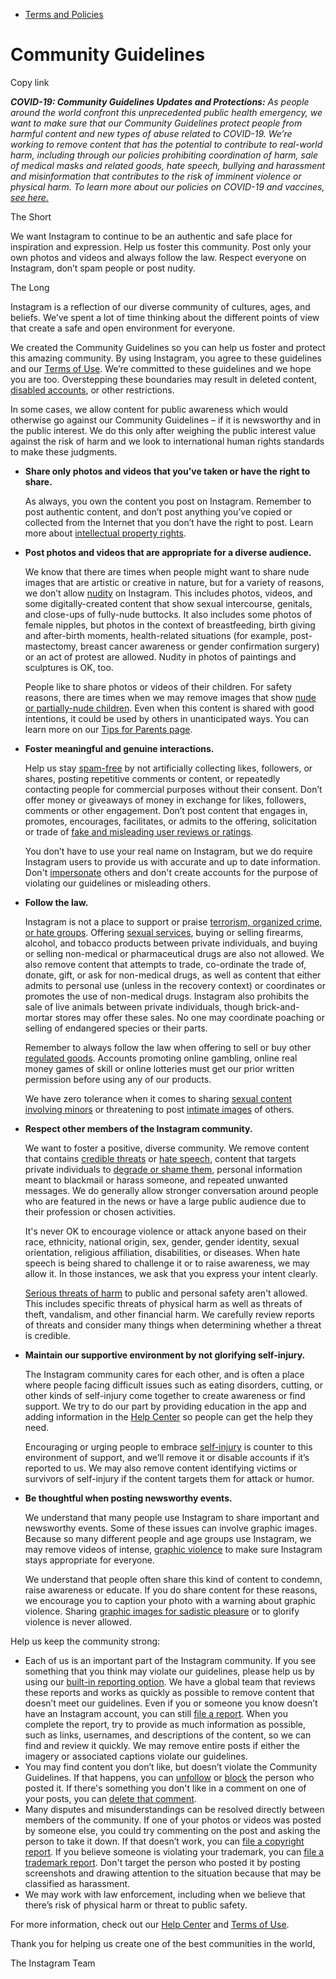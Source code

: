 *   [Terms and Policies](https://help.instagram.com/1417489251945243/?helpref=breadcrumb)

Community Guidelines
====================

Copy link

_**COVID-19: Community Guidelines Updates and Protections:** As people around the world confront this unprecedented public health emergency, we want to make sure that our Community Guidelines protect people from harmful content and new types of abuse related to COVID-19. We’re working to remove content that has the potential to contribute to real-world harm, including through our policies prohibiting coordination of harm, sale of medical masks and related goods, hate speech, bullying and harassment and misinformation that contributes to the risk of imminent violence or physical harm. To learn more about our policies on COVID-19 and vaccines, [see here.](https://help.instagram.com/697825587576762?helpref=faq_content)_

The Short

We want Instagram to continue to be an authentic and safe place for inspiration and expression. Help us foster this community. Post only your own photos and videos and always follow the law. Respect everyone on Instagram, don’t spam people or post nudity.

The Long

Instagram is a reflection of our diverse community of cultures, ages, and beliefs. We’ve spent a lot of time thinking about the different points of view that create a safe and open environment for everyone.

We created the Community Guidelines so you can help us foster and protect this amazing community. By using Instagram, you agree to these guidelines and our [Terms of Use](https://www.instagram.com/legal/terms). We’re committed to these guidelines and we hope you are too. Overstepping these boundaries may result in deleted content, [disabled accounts](https://help.instagram.com/366993040048856?helpref=faq_content), or other restrictions.

In some cases, we allow content for public awareness which would otherwise go against our Community Guidelines – if it is newsworthy and in the public interest. We do this only after weighing the public interest value against the risk of harm and we look to international human rights standards to make these judgments.

*   **Share only photos and videos that you’ve taken or have the right to share.**
    
    As always, you own the content you post on Instagram. Remember to post authentic content, and don’t post anything you’ve copied or collected from the Internet that you don’t have the right to post. Learn more about [intellectual property rights](https://help.instagram.com/126382350847838?helpref=faq_content).
    
*   **Post photos and videos that are appropriate for a diverse audience.**
    
    We know that there are times when people might want to share nude images that are artistic or creative in nature, but for a variety of reasons, we don’t allow [nudity](https://l.instagram.com/?u=https%3A%2F%2Fwww.facebook.com%2Fcommunitystandards%2Fadult_nudity_sexual_activity&e=AT06j8t1vj608gqhIg3Zvmgo9K8poX-mYJuEWci1e39WDZrPy3vvd8Ro7TlzWbt6Q_kxOiJnq4NtVsaKbb_aK-_ns_MYh0yPBww827dEaNzFViT4ZTyoYmjLJMrHXj2eG6HXDfEX2sASstQENp88-VhAiSUusRPk5GEsdQ) on Instagram. This includes photos, videos, and some digitally-created content that show sexual intercourse, genitals, and close-ups of fully-nude buttocks. It also includes some photos of female nipples, but photos in the context of breastfeeding, birth giving and after-birth moments, health-related situations (for example, post-mastectomy, breast cancer awareness or gender confirmation surgery) or an act of protest are allowed. Nudity in photos of paintings and sculptures is OK, too.
    
    People like to share photos or videos of their children. For safety reasons, there are times when we may remove images that show [nude or partially-nude children](https://l.instagram.com/?u=https%3A%2F%2Fwww.facebook.com%2Fcommunitystandards%2Fchild_nudity_sexual_exploitation&e=AT06j8t1vj608gqhIg3Zvmgo9K8poX-mYJuEWci1e39WDZrPy3vvd8Ro7TlzWbt6Q_kxOiJnq4NtVsaKbb_aK-_ns_MYh0yPBww827dEaNzFViT4ZTyoYmjLJMrHXj2eG6HXDfEX2sASstQENp88-VhAiSUusRPk5GEsdQ). Even when this content is shared with good intentions, it could be used by others in unanticipated ways. You can learn more on our [Tips for Parents page](https://help.instagram.com/154475974694511/?helpref=faq_content).
    
*   **Foster meaningful and genuine interactions.**
    
    Help us stay [spam-free](https://l.instagram.com/?u=https%3A%2F%2Fwww.facebook.com%2Fcommunitystandards%2Fspam&e=AT06j8t1vj608gqhIg3Zvmgo9K8poX-mYJuEWci1e39WDZrPy3vvd8Ro7TlzWbt6Q_kxOiJnq4NtVsaKbb_aK-_ns_MYh0yPBww827dEaNzFViT4ZTyoYmjLJMrHXj2eG6HXDfEX2sASstQENp88-VhAiSUusRPk5GEsdQ) by not artificially collecting likes, followers, or shares, posting repetitive comments or content, or repeatedly contacting people for commercial purposes without their consent. Don’t offer money or giveaways of money in exchange for likes, followers, comments or other engagement. Don’t post content that engages in, promotes, encourages, facilitates, or admits to the offering, solicitation or trade of [fake and misleading user reviews or ratings](https://l.instagram.com/?u=https%3A%2F%2Fwww.facebook.com%2Fcommunitystandards%2Ffraud_deception&e=AT06j8t1vj608gqhIg3Zvmgo9K8poX-mYJuEWci1e39WDZrPy3vvd8Ro7TlzWbt6Q_kxOiJnq4NtVsaKbb_aK-_ns_MYh0yPBww827dEaNzFViT4ZTyoYmjLJMrHXj2eG6HXDfEX2sASstQENp88-VhAiSUusRPk5GEsdQ).
    
    You don’t have to use your real name on Instagram, but we do require Instagram users to provide us with accurate and up to date information. Don't [impersonate](https://l.instagram.com/?u=https%3A%2F%2Fwww.facebook.com%2Fcommunitystandards%2Fmisrepresentation&e=AT06j8t1vj608gqhIg3Zvmgo9K8poX-mYJuEWci1e39WDZrPy3vvd8Ro7TlzWbt6Q_kxOiJnq4NtVsaKbb_aK-_ns_MYh0yPBww827dEaNzFViT4ZTyoYmjLJMrHXj2eG6HXDfEX2sASstQENp88-VhAiSUusRPk5GEsdQ) others and don't create accounts for the purpose of violating our guidelines or misleading others.
    
*   **Follow the law.**
    
    Instagram is not a place to support or praise [terrorism, organized crime, or hate groups](https://l.instagram.com/?u=https%3A%2F%2Fwww.facebook.com%2Fcommunitystandards%2Fdangerous_individuals_organizations&e=AT06j8t1vj608gqhIg3Zvmgo9K8poX-mYJuEWci1e39WDZrPy3vvd8Ro7TlzWbt6Q_kxOiJnq4NtVsaKbb_aK-_ns_MYh0yPBww827dEaNzFViT4ZTyoYmjLJMrHXj2eG6HXDfEX2sASstQENp88-VhAiSUusRPk5GEsdQ). Offering [sexual services](https://l.instagram.com/?u=https%3A%2F%2Fwww.facebook.com%2Fcommunitystandards%2Fsexual_solicitation&e=AT06j8t1vj608gqhIg3Zvmgo9K8poX-mYJuEWci1e39WDZrPy3vvd8Ro7TlzWbt6Q_kxOiJnq4NtVsaKbb_aK-_ns_MYh0yPBww827dEaNzFViT4ZTyoYmjLJMrHXj2eG6HXDfEX2sASstQENp88-VhAiSUusRPk5GEsdQ), buying or selling firearms, alcohol, and tobacco products between private individuals, and buying or selling non-medical or pharmaceutical drugs are also not allowed. We also remove content that attempts to trade, co-ordinate the trade of, donate, gift, or ask for non-medical drugs, as well as content that either admits to personal use (unless in the recovery context) or coordinates or promotes the use of non-medical drugs. Instagram also prohibits the sale of live animals between private individuals, though brick-and-mortar stores may offer these sales. No one may coordinate poaching or selling of endangered species or their parts.
    
    Remember to always follow the law when offering to sell or buy other [regulated goods](https://l.instagram.com/?u=https%3A%2F%2Fwww.facebook.com%2Fcommunitystandards%2Fregulated_goods&e=AT06j8t1vj608gqhIg3Zvmgo9K8poX-mYJuEWci1e39WDZrPy3vvd8Ro7TlzWbt6Q_kxOiJnq4NtVsaKbb_aK-_ns_MYh0yPBww827dEaNzFViT4ZTyoYmjLJMrHXj2eG6HXDfEX2sASstQENp88-VhAiSUusRPk5GEsdQ). Accounts promoting online gambling, online real money games of skill or online lotteries must get our prior written permission before using any of our products.
    
    We have zero tolerance when it comes to sharing [sexual content involving minors](https://l.instagram.com/?u=https%3A%2F%2Fwww.facebook.com%2Fcommunitystandards%2Fchild_nudity_sexual_exploitation&e=AT06j8t1vj608gqhIg3Zvmgo9K8poX-mYJuEWci1e39WDZrPy3vvd8Ro7TlzWbt6Q_kxOiJnq4NtVsaKbb_aK-_ns_MYh0yPBww827dEaNzFViT4ZTyoYmjLJMrHXj2eG6HXDfEX2sASstQENp88-VhAiSUusRPk5GEsdQ) or threatening to post [intimate images](https://l.instagram.com/?u=https%3A%2F%2Fwww.facebook.com%2Fcommunitystandards%2Fsexual_exploitation_adults&e=AT06j8t1vj608gqhIg3Zvmgo9K8poX-mYJuEWci1e39WDZrPy3vvd8Ro7TlzWbt6Q_kxOiJnq4NtVsaKbb_aK-_ns_MYh0yPBww827dEaNzFViT4ZTyoYmjLJMrHXj2eG6HXDfEX2sASstQENp88-VhAiSUusRPk5GEsdQ) of others.
    
*   **Respect other members of the Instagram community.**
    
    We want to foster a positive, diverse community. We remove content that contains [credible threats](https://l.instagram.com/?u=https%3A%2F%2Fwww.facebook.com%2Fcommunitystandards%2Fcredible_violence&e=AT06j8t1vj608gqhIg3Zvmgo9K8poX-mYJuEWci1e39WDZrPy3vvd8Ro7TlzWbt6Q_kxOiJnq4NtVsaKbb_aK-_ns_MYh0yPBww827dEaNzFViT4ZTyoYmjLJMrHXj2eG6HXDfEX2sASstQENp88-VhAiSUusRPk5GEsdQ) or [hate speech](https://l.instagram.com/?u=https%3A%2F%2Fwww.facebook.com%2Fcommunitystandards%2Fhate_speech&e=AT06j8t1vj608gqhIg3Zvmgo9K8poX-mYJuEWci1e39WDZrPy3vvd8Ro7TlzWbt6Q_kxOiJnq4NtVsaKbb_aK-_ns_MYh0yPBww827dEaNzFViT4ZTyoYmjLJMrHXj2eG6HXDfEX2sASstQENp88-VhAiSUusRPk5GEsdQ), content that targets private individuals to [degrade or shame them](https://l.instagram.com/?u=https%3A%2F%2Fwww.facebook.com%2Fcommunitystandards%2Fbullying&e=AT06j8t1vj608gqhIg3Zvmgo9K8poX-mYJuEWci1e39WDZrPy3vvd8Ro7TlzWbt6Q_kxOiJnq4NtVsaKbb_aK-_ns_MYh0yPBww827dEaNzFViT4ZTyoYmjLJMrHXj2eG6HXDfEX2sASstQENp88-VhAiSUusRPk5GEsdQ), personal information meant to blackmail or harass someone, and repeated unwanted messages. We do generally allow stronger conversation around people who are featured in the news or have a large public audience due to their profession or chosen activities.
    
    It's never OK to encourage violence or attack anyone based on their race, ethnicity, national origin, sex, gender, gender identity, sexual orientation, religious affiliation, disabilities, or diseases. When hate speech is being shared to challenge it or to raise awareness, we may allow it. In those instances, we ask that you express your intent clearly.
    
    [Serious threats of harm](https://l.instagram.com/?u=https%3A%2F%2Fwww.facebook.com%2Fcommunitystandards%2Fcredible_violence&e=AT06j8t1vj608gqhIg3Zvmgo9K8poX-mYJuEWci1e39WDZrPy3vvd8Ro7TlzWbt6Q_kxOiJnq4NtVsaKbb_aK-_ns_MYh0yPBww827dEaNzFViT4ZTyoYmjLJMrHXj2eG6HXDfEX2sASstQENp88-VhAiSUusRPk5GEsdQ) to public and personal safety aren't allowed. This includes specific threats of physical harm as well as threats of theft, vandalism, and other financial harm. We carefully review reports of threats and consider many things when determining whether a threat is credible.
    
*   **Maintain our supportive environment by not glorifying self-injury.**
    
    The Instagram community cares for each other, and is often a place where people facing difficult issues such as eating disorders, cutting, or other kinds of self-injury come together to create awareness or find support. We try to do our part by providing education in the app and adding information in the [Help Center](https://help.instagram.com/) so people can get the help they need.
    
    Encouraging or urging people to embrace [self-injury](https://l.instagram.com/?u=https%3A%2F%2Fwww.facebook.com%2Fcommunitystandards%2Fsuicide_self_injury_violence&e=AT06j8t1vj608gqhIg3Zvmgo9K8poX-mYJuEWci1e39WDZrPy3vvd8Ro7TlzWbt6Q_kxOiJnq4NtVsaKbb_aK-_ns_MYh0yPBww827dEaNzFViT4ZTyoYmjLJMrHXj2eG6HXDfEX2sASstQENp88-VhAiSUusRPk5GEsdQ) is counter to this environment of support, and we’ll remove it or disable accounts if it’s reported to us. We may also remove content identifying victims or survivors of self-injury if the content targets them for attack or humor.
    
*   **Be thoughtful when posting newsworthy events.**
    
    We understand that many people use Instagram to share important and newsworthy events. Some of these issues can involve graphic images. Because so many different people and age groups use Instagram, we may remove videos of intense, [graphic violence](https://l.instagram.com/?u=https%3A%2F%2Fwww.facebook.com%2Fcommunitystandards%2Fgraphic_violence&e=AT06j8t1vj608gqhIg3Zvmgo9K8poX-mYJuEWci1e39WDZrPy3vvd8Ro7TlzWbt6Q_kxOiJnq4NtVsaKbb_aK-_ns_MYh0yPBww827dEaNzFViT4ZTyoYmjLJMrHXj2eG6HXDfEX2sASstQENp88-VhAiSUusRPk5GEsdQ) to make sure Instagram stays appropriate for everyone.
    
    We understand that people often share this kind of content to condemn, raise awareness or educate. If you do share content for these reasons, we encourage you to caption your photo with a warning about graphic violence. Sharing [graphic images for sadistic pleasure](https://l.instagram.com/?u=https%3A%2F%2Fwww.facebook.com%2Fcommunitystandards%2Fcruel_insensitive&e=AT06j8t1vj608gqhIg3Zvmgo9K8poX-mYJuEWci1e39WDZrPy3vvd8Ro7TlzWbt6Q_kxOiJnq4NtVsaKbb_aK-_ns_MYh0yPBww827dEaNzFViT4ZTyoYmjLJMrHXj2eG6HXDfEX2sASstQENp88-VhAiSUusRPk5GEsdQ) or to glorify violence is never allowed.
    

Help us keep the community strong:

*   Each of us is an important part of the Instagram community. If you see something that you think may violate our guidelines, please help us by using our [built-in reporting option](https://help.instagram.com/165828726894770?helpref=faq_content). We have a global team that reviews these reports and works as quickly as possible to remove content that doesn’t meet our guidelines. Even if you or someone you know doesn’t have an Instagram account, you can still [file a report](https://help.instagram.com/contact/383679321740945). When you complete the report, try to provide as much information as possible, such as links, usernames, and descriptions of the content, so we can find and review it quickly. We may remove entire posts if either the imagery or associated captions violate our guidelines.
*   You may find content you don’t like, but doesn’t violate the Community Guidelines. If that happens, you can [unfollow](https://help.instagram.com/286340048138725?helpref=faq_content) or [block](https://help.instagram.com/426700567389543/?helpref=faq_content) the person who posted it. If there's something you don't like in a comment on one of your posts, you can [delete that comment](https://help.instagram.com/289098941190483?helpref=faq_content).
*   Many disputes and misunderstandings can be resolved directly between members of the community. If one of your photos or videos was posted by someone else, you could try commenting on the post and asking the person to take it down. If that doesn’t work, you can [file a copyright report](https://help.instagram.com/126382350847838?helpref=faq_content). If you believe someone is violating your trademark, you can [file a trademark report](https://help.instagram.com/222826637847963?helpref=faq_content). Don't target the person who posted it by posting screenshots and drawing attention to the situation because that may be classified as harassment.
*   We may work with law enforcement, including when we believe that there’s risk of physical harm or threat to public safety.

For more information, check out our [Help Center](https://help.instagram.com/) and [Terms of Use](https://l.instagram.com/?u=http%3A%2F%2Finstagram.com%2Flegal%2Fterms%2F%23&e=AT06j8t1vj608gqhIg3Zvmgo9K8poX-mYJuEWci1e39WDZrPy3vvd8Ro7TlzWbt6Q_kxOiJnq4NtVsaKbb_aK-_ns_MYh0yPBww827dEaNzFViT4ZTyoYmjLJMrHXj2eG6HXDfEX2sASstQENp88-VhAiSUusRPk5GEsdQ).

Thank you for helping us create one of the best communities in the world,

The Instagram Team